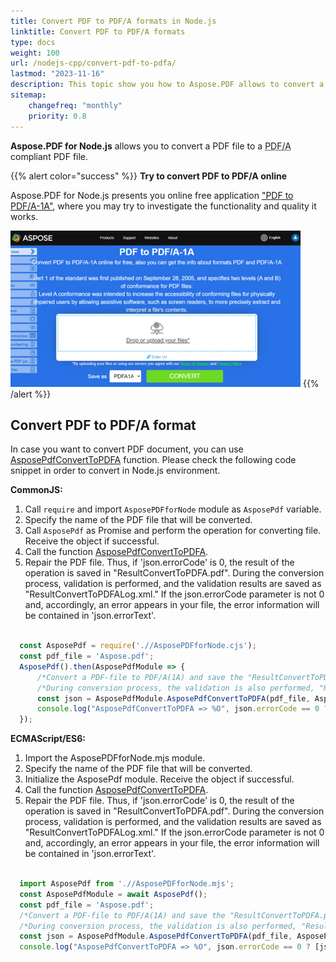 ```yaml
---
title: Convert PDF to PDF/A formats in Node.js 
linktitle: Convert PDF to PDF/A formats
type: docs
weight: 100
url: /nodejs-cpp/convert-pdf-to-pdfa/
lastmod: "2023-11-16"
description: This topic show you how to Aspose.PDF allows to convert a PDF file to a PDF/A compliant PDF file in the Node.js environment.
sitemap:
    changefreq: "monthly"
    priority: 0.8
---
```


**Aspose.PDF for Node.js** allows you to convert a PDF file to a <abbr title="Portable Document Format for Archiving of electronic documents">PDF/A</abbr> compliant PDF file. 

{{% alert color="success" %}}
**Try to convert PDF to PDF/A online**

Aspose.PDF for Node.js presents you online free application ["PDF to PDF/A-1A"](https://products.aspose.app/pdf/conversion/pdf-to-pdfa1a), where you may try to investigate the functionality and quality it works.

[![Aspose.PDF Convertion PDF to PDF/A with Free App](pdf_to_pdfa.png)](https://products.aspose.app/pdf/conversion/pdf-to-pdfa1a)
{{% /alert %}}


## Convert PDF to PDF/A format

In case you want to convert PDF document, you can use [AsposePdfConvertToPDFA](https://reference.aspose.com/pdf/nodejs-cpp/convert/asposepdfconverttopdfa/) function. 
Please check the following code snippet in order to convert in Node.js environment.

**CommonJS:**

1. Call `require` and import `AsposePDFforNode` module as `AsposePdf` variable.
1. Specify the name of the PDF file that will be converted.
1. Call `AsposePdf` as Promise and perform the operation for converting file. Receive the object if successful.
1. Call the function [AsposePdfConvertToPDFA](https://reference.aspose.com/pdf/nodejs-cpp/convert/asposepdfconverttopdfa/).
1. Repair the PDF file. Thus, if 'json.errorCode' is 0, the result of the operation is saved in "ResultConvertToPDFA.pdf". During the conversion process, validation is performed, and the validation results are saved as "ResultConvertToPDFALog.xml." If the json.errorCode parameter is not 0 and, accordingly, an error appears in your file, the error information will be contained in 'json.errorText'.

```js

  const AsposePdf = require('.//AsposePDFforNode.cjs');
  const pdf_file = 'Aspose.pdf';
  AsposePdf().then(AsposePdfModule => {
      /*Convert a PDF-file to PDF/A(1A) and save the "ResultConvertToPDFA.pdf"*/
      /*During conversion process, the validation is also performed, "ResultConvertToPDFA.xml"*/
      const json = AsposePdfModule.AsposePdfConvertToPDFA(pdf_file, AsposePdfModule.PdfFormat.PDF_A_1A, "ResultConvertToPDFA.pdf", "ResultConvertToPDFALog.xml");
      console.log("AsposePdfConvertToPDFA => %O", json.errorCode == 0 ? [json.fileNameResult, json.fileNameLogResult] : json.errorText);
  });
```

**ECMAScript/ES6:**

1. Import the AsposePDFforNode.mjs module.
1. Specify the name of the PDF file that will be converted.
1. Initialize the AsposePdf module. Receive the object if successful.
1. Call the function [AsposePdfConvertToPDFA](https://reference.aspose.com/pdf/nodejs-cpp/convert/asposepdfconverttopdfa/).
1. Repair the PDF file. Thus, if 'json.errorCode' is 0, the result of the operation is saved in "ResultConvertToPDFA.pdf". During the conversion process, validation is performed, and the validation results are saved as "ResultConvertToPDFALog.xml." If the json.errorCode parameter is not 0 and, accordingly, an error appears in your file, the error information will be contained in 'json.errorText'.

```js

  import AsposePdf from './/AsposePDFforNode.mjs';
  const AsposePdfModule = await AsposePdf();
  const pdf_file = 'Aspose.pdf';
  /*Convert a PDF-file to PDF/A(1A) and save the "ResultConvertToPDFA.pdf"*/
  /*During conversion process, the validation is also performed, "ResultConvertToPDFA.xml"*/
  const json = AsposePdfModule.AsposePdfConvertToPDFA(pdf_file, AsposePdfModule.PdfFormat.PDF_A_1A, "ResultConvertToPDFA.pdf", "ResultConvertToPDFALog.xml");
  console.log("AsposePdfConvertToPDFA => %O", json.errorCode == 0 ? [json.fileNameResult, json.fileNameLogResult] : json.errorText);
```





